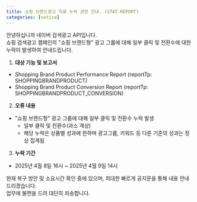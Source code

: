 ```yaml
---
title: 쇼핑 브랜드광고 지표 누락 관련 안내. (STAT-REPORT)
categories: [notice]
---
```


안녕하십니까 네이버 검색광고 API입니다.<br>
쇼핑 검색광고 캠페인의 "쇼핑 브랜드형" 광고 그룹에 대해 일부 클릭 및 전환수에 대한 누락이 발생하여 안내드립니다. <br>

1. **대상 기능 및 보고서** <br>
- Shopping Brand Product Performance Report (reportTp: SHOPPINGBRANDPRODUCT) <br>
- Shopping Brand Product Conversion Report (reportTp: SHOPPINGBRANDPRODUCT_CONVERSION) <br>

2.  **오류 내용**<br>
- "쇼핑 브랜드형" 광고 그룹에 대해 일부 클릭 및 전환수 누락 발생 <br>
  - 일부 클릭 및 전환수(과소 계상) <br>
  - 해당 누락은 상품별 성과에 한하며 광고그룹, 키워드 등 다른 기준의 성과는 정상 집계됨<br>

3. **누락 기간** <br>
- 2025년 4월 8일 16시 ~ 2025년 4월 9일 14시<br> 

현재 복구 방안 및 소요시간 확인 중에 있으며, 최대한 빠르게 공지문을 통해 내용 안내드리겠습니다.<br>
업무에 불편을 드려 대단히 죄송합니다.